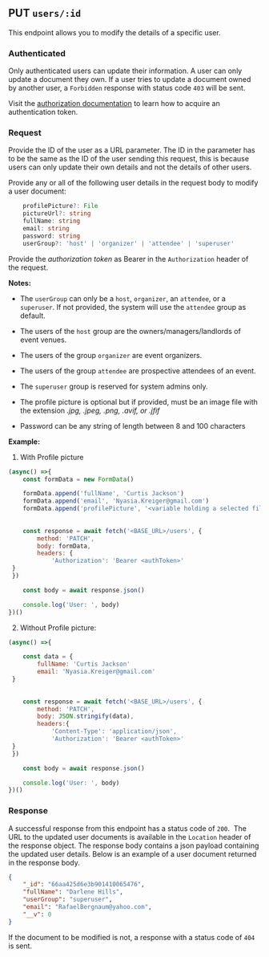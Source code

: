 ## PUT `users/:id`

This endpoint allows you to modify the details of a specific user.

### Authenticated

Only authenticated users can update their information. A user can only update a document they own. If a user tries to update a document owned by another user, a `Forbidden` response with status code `403` will be sent. 

Visit the [authorization documentation](../../../authentication/authentication.md) to learn how to acquire an authentication token.


### Request

Provide the ID of the user as a URL parameter. The ID in the parameter has to be the same as the ID of the user sending this request, this is because users can only update their own details and not the details of other users.

Provide any or all of the following user details in the request body to modify a user document:

```typescript
    profilePicture?: File 
    pictureUrl?: string
    fullName: string
    email: string
    password: string 
    userGroup?: 'host' | 'organizer' | 'attendee' | 'superuser'
```

Provide the *authorization token* as Bearer in the `Authorization` header of the request.

**Notes:**
- The `userGroup` can only be a `host`, `organizer`, an `attendee`, or a `superuser`. If not provided, the system will use the `attendee` group as default. 

- The users of the `host` group are the owners/managers/landlords of event venues.
- The users of the group `organizer` are event organizers.
- The users of the group `attendee` are prospective attendees of an event.
- The `superuser` group is reserved for system admins only.

- The profile picture is optional but if provided, must be an image file with the extension *.jpg, .jpeg, .png, .avif, or .jfif*
- Password can be any string of length between 8 and 100 characters

**Example:**

1. With Profile picture

```javascript
(async() =>{
    const formData = new FormData()

    formData.append('fullName', 'Curtis Jackson')
    formData.append('email', 'Nyasia.Kreiger@gmail.com')
    formData.append('profilePicture', '<variable holding a selected file>')
    
    
    const response = await fetch('<BASE_URL>/users', {
        method: 'PATCH',
        body: formData,
        headers: {
            'Authorization': 'Bearer <authToken>'
 }
 })

    const body = await response.json()

    console.log('User: ', body)
})()
```

2. Without Profile picture:

```javascript
(async() =>{

    const data = {
        fullName: 'Curtis Jackson'
        email: 'Nyasia.Kreiger@gmail.com'
 }
    
    
    const response = await fetch('<BASE_URL>/users', {
        method: 'PATCH',
        body: JSON.stringify(data),
        headers:{
            'Content-Type': 'application/json',
            'Authorization': 'Bearer <authToken>'
 }
 })

    const body = await response.json()

    console.log('User: ', body)
})()
```

### Response

A successful response from this endpoint has a status code of `200`.  The URL to the updated user documents is available in the `Location` header of the response object. The response body contains a json payload containing the updated user details. Below is an example of a user document returned in the response body.


```json
{
    "_id": "66aa425d6e3b901410065476",
    "fullName": "Darlene Hills",
    "userGroup": "superuser",
    "email": "RafaelBergnaum@yahoo.com",
    "__v": 0
}
```

If the document to be modified is not, a response with a status code of `404` is sent.